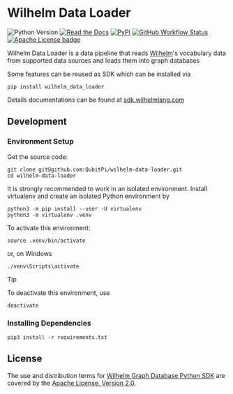 Wilhelm Data Loader
===================

![Python Version][Python Version Badge]
[![Read the Docs][Read the Docs badge]][Read the Docs URL]
[![PyPI][PyPI project badge]][PyPI project url]
[![GitHub Workflow Status][GitHub Workflow Status badge]][GitHub Workflow Status URL]
[![Apache License badge]][Apache License URL]

Wilhelm Data Loader is a data pipeline that reads  [Wilhelm](https://wilhelmlang.com/)'s vocabulary data from supported
data sources and loads them into graph databases

Some features can be reused as SDK which can be installed via

```console
pip install wilhelm_data_loader
```

Details documentations can be found at [sdk.wilhelmlang.com](https://sdk.wilhelmlang.com/)

Development
-----------

### Environment Setup

Get the source code:

```console
git clone git@github.com:QubitPi/wilhelm-data-loader.git
cd wilhelm-data-loader
```

It is strongly recommended to work in an isolated environment. Install virtualenv and create an isolated Python
environment by

```console
python3 -m pip install --user -U virtualenv
python3 -m virtualenv .venv
```

To activate this environment:

```console
source .venv/bin/activate
```

or, on Windows

```console
./venv\Scripts\activate
```

> [!TIP]
>
> To deactivate this environment, use
>
> ```console
> deactivate
> ```

### Installing Dependencies

```console
pip3 install -r requirements.txt
```

License
-------

The use and distribution terms for [Wilhelm Graph Database Python SDK]() are covered by the
[Apache License, Version 2.0].

[Apache License badge]: https://img.shields.io/badge/Apache%202.0-F25910.svg?style=for-the-badge&logo=Apache&logoColor=white
[Apache License URL]: https://www.apache.org/licenses/LICENSE-2.0
[Apache License, Version 2.0]: http://www.apache.org/licenses/LICENSE-2.0.html

[GitHub Workflow Status badge]: https://img.shields.io/github/actions/workflow/status/QubitPi/wilhelm-data-loader/ci-cd.yaml?logo=github&style=for-the-badge&label=CI/CD
[GitHub Workflow Status URL]: https://github.com/QubitPi/wilhelm-data-loader/actions/workflows/ci-cd.yaml

[Python Version Badge]: https://img.shields.io/badge/Python-3.10-brightgreen?style=for-the-badge&logo=python&logoColor=white
[PyPI project badge]: https://img.shields.io/pypi/v/wilhelm-data-loader?logo=pypi&logoColor=white&style=for-the-badge
[PyPI project url]: https://pypi.org/project/wilhelm-data-loader/

[Read the Docs badge]: https://img.shields.io/readthedocs/wilhelm-data-loader?style=for-the-badge&logo=readthedocs&logoColor=white&label=Read%20the%20Docs&labelColor=8CA1AF
[Read the Docs URL]: https://sdk.wilhelmlang.com
